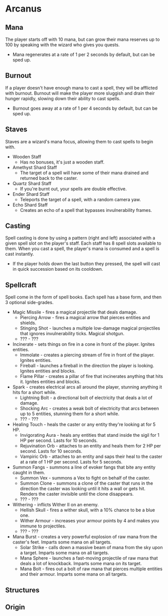 # Arcanus

## Mana
The player starts off with 10 mana, but can grow their mana reserves up to 100 by speaking with the wizard who gives you quests.
- Mana regenerates at a rate of 1 per 2 seconds by default, but can be sped up.

## Burnout
If a player doesn't have enough mana to cast a spell, they will be afflicted with burnout. Burnout will make the player more sluggish and drain their hunger rapidly, slowing down their ability to cast spells.
- Burnout goes away at a rate of 1 per 4 seconds by default, but can be sped up.

## Staves
Staves are a wizard's mana focus, allowing them to cast spells to begin with.
- Wooden Staff
  - Has no bonuses, it's just a wooden staff.
- Amethyst Shard Staff
  - The target of a spell will have some of their mana drained and returned back to the caster.
- Quartz Shard Staff
  - If you're burnt out, your spells are double effective.
- Ender Shard Staff
  - Teleports the target of a spell, with a random camera yaw.
- Echo Shard Staff
  - Creates an echo of a spell that bypasses invulnerability frames.

## Casting
Spell casting is done by using a pattern (right and left) associated with a given spell slot on the player's staff. Each staff has 8 spell slots available to them. When you cast a spell, the player's mana is consumed and a spell is cast instantly.
- If the player holds down the last button they pressed, the spell will cast in quick succession based on its cooldown.

## Spellcraft
Spell come in the form of spell books. Each spell has a base form, and then 3 optional side-grades.
- Magic Missile - fires a magical projectile that deals damage.
  - Piercing Arrow - fires a magical arrow that pierces entities and shields.
  - Stinging Shot - launches a multiple low-damage magical projectiles that ignores invulnerability ticks. Magical shotgun.
  - ??? - ???
- Incinerate - sets things on fire in a cone in front of the player. Ignites entities.
  - Immolate - creates a piercing stream of fire in front of the player. Ignites entities.
  - Fireball - launches a fireball in the direction the player is looking. Ignites entities and blocks.
  - Flame Pillar - creates a pillar of fire that incinerates anything that hits it. Ignites entities and blocks.
- Spark - creates electrical arcs all around the player, stunning anything it hits for a short while.
  - Lightning Bolt - a directional bolt of electricity that deals a lot of damage.
  - Shocking Arc - creates a weak bolt of electricity that arcs between up to 5 entities, stunning them for a short while.
  - ??? - ???
- Healing Touch - heals the caster or any entity they're looking at for 5 HP.
  - Invigorating Aura - heals any entities that stand inside the sigil for 1 HP per second. Lasts for 10 seconds.
  - Rejuvination Orb - attaches to an entity and heals them for 2 HP per second. Lasts for 10 seconds.
  - Vampiric Orb - attaches to an entity and saps their heal to the caster at a rate of 1 HP per second. Lasts for 5 seconds.
- Summon Fangs - summons a line of evoker fangs that bite any entity caught in them.
  - Summon Vex - summons a Vex to fight on behalf of the caster.
  - Summon Clone - summons a clone of the caster that runs in the direction the caster was looking until it hits a wall or gets hit. Renders the caster invisible until the clone disappears.
  - ??? - ???
- Withering - inflicts Wither II on an enemy.
  - Hellish Skull - fires a wither skull, with a 10% chance to be a blue one.
  - Wither Armour - increases your armour points by 4 and makes you immune to projectiles.
  - ??? - ???
- Mana Burst - creates a very powerful explosion of raw mana from the caster's feet. Imparts some mana on all targets.
  - Solar Strike - calls down a massive beam of mana from the sky upon a target. Imparts some mana on all targets.
  - Mana Sphere - launches a fast-moving projectile of raw mana that deals a lot of knockback. Imparts some mana on its target.
  - Mana Bolt - fires out a bolt of raw mana that pierces multiple entities and their armour. Imparts some mana on all targets.

## Structures

## Origin
